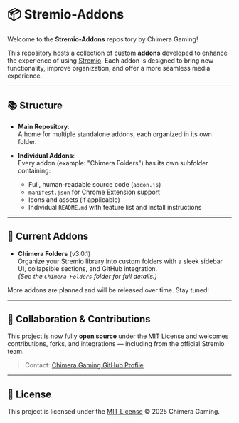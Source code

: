 # 📦 Stremio-Addons

Welcome to the **Stremio-Addons** repository by Chimera Gaming!

This repository hosts a collection of custom **addons** developed to enhance the experience of using [Stremio](https://www.stremio.com/). Each addon is designed to bring new functionality, improve organization, and offer a more seamless media experience.

---

## 📚 Structure

- **Main Repository**:  
  A home for multiple standalone addons, each organized in its own folder.

- **Individual Addons**:  
  Every addon (example: "Chimera Folders") has its own subfolder containing:
  - Full, human-readable source code (`addon.js`)
  - `manifest.json` for Chrome Extension support
  - Icons and assets (if applicable)
  - Individual `README.md` with feature list and install instructions

---

## 🚀 Current Addons

- **Chimera Folders** (v3.0.1)  
  Organize your Stremio library into custom folders with a sleek sidebar UI, collapsible sections, and GitHub integration.  
  *(See the `Chimera Folders` folder for full details.)*

More addons are planned and will be released over time. Stay tuned!

---

## 🤝 Collaboration & Contributions

This project is now fully **open source** under the MIT License and welcomes contributions, forks, and integrations — including from the official Stremio team.

> Contact: [Chimera Gaming GitHub Profile](https://github.com/ChimeraGaming)

---

## 📄 License

This project is licensed under the [MIT License](LICENSE) © 2025 Chimera Gaming.
